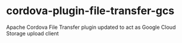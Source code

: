 cordova-plugin-file-transfer-gcs
================================

Apache Cordova File Transfer plugin updated to act as Google Cloud Storage upload client
